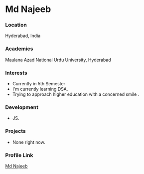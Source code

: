 # Md Najeeb

### Location

Hyderabad, India

### Academics

Maulana Azad National Urdu University, Hyderabad

### Interests

- Currently in 5th Semester
- I'm currently learning DSA.
- Trying to approach higher education with a concerned smile .

### Development

- JS.

### Projects

- None right now.

### Profile Link

[Md Najeeb](https://github.com/najeebdev98)